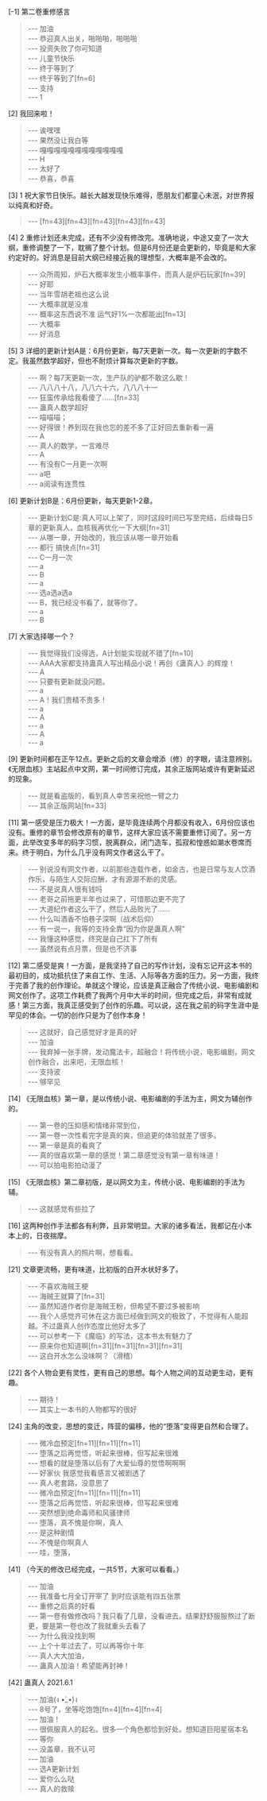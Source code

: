 
[-1] 第二卷重修感言
>--- 加油<br>
>--- 恭迎真人出关，啪啪啪，啪啪啪<br>
>--- 投资失败了你可知道<br>
>--- 儿童节快乐<br>
>--- 终于等到了<br>
>--- 终于等到了[fn=6]<br>
>--- 支持<br>
>--- 1<br>

[2] 我回来啦！
>--- 诶嘿嘿<br>
>--- 果然没让我白等<br>
>--- 嘎嘎嘎嘎嘎嘎嘎嘎嘎嘎嘎嘎<br>
>--- H<br>
>--- 太好了<br>
>--- 恭喜，恭喜<br>

[3] 1 祝大家节日快乐。越长大越发现快乐难得，愿朋友们都童心未泯，对世界报以纯真和好奇。
>--- [fn=43][fn=43][fn=43][fn=43][fn=43]<br>

[4] 2 重修计划还未完成，还有不少没有修改完。准确地说，中途又变了一次大纲，重修调整了一下，耽搁了整个计划。但是6月份还是会更新的，毕竟是和大家约定好的。好消息是目前大纲已经接近我的理想型，大概率是不会改的。
>--- 众所周知，炉石大概率发生小概率事件，而真人是炉石玩家[fn=39]<br>
>--- 好耶<br>
>--- 当年雪胡老祖也这么说<br>
>--- 大概率就是没准<br>
>--- 概率这东西说不准 运气好1%一次都能出[fn=13]<br>
>--- 大概率<br>
>--- 好消息<br>

[5] 3 详细的更新计划A是：6月份更新，每7天更新一次。每一次更新的字数不定。我虽然数学超好，但也不耐烦计算每次更新的字数。
>--- 啊？每7天更新一次，生产队的驴都不敢这么歇！<br>
>--- 八八八十八，八八六十六，八八八十一<br>
>--- 狂蛮传承给我看傻了……[fn=33]<br>
>--- 蛊真人数学超好<br>
>--- 喵喵喵；<br>
>--- 好得很！养到现在我也忘的差不多了正好回去重新看一遍<br>
>--- A<br>
>--- 真人的数学，一言难尽<br>
>--- A<br>
>--- 有没有C一月更一次啊<br>
>--- a吧<br>
>--- a阅读有连贯性<br>

[6] 更新计划B是：6月份更新，每天更新1-2章。
>--- 更新计划C是:真人可以上架了，同时这段时间已写至完结，后续每日5章的更新真人，血核我再优化一下大纲[fn=31]<br>
>--- 从哪一章，开始改的，我应该从哪一章开始看<br>
>--- 都行  搞快点[fn=31]<br>
>--- C一月一次<br>
>--- a<br>
>--- B<br>
>--- a<br>
>--- 选a选a选a<br>
>--- B，我已经没书看了，就等你了。<br>
>--- a<br>
>--- B<br>

[7] 大家选择哪一个？
>--- 我觉得我们没得选，A计划能实现就不错了[fn=10]<br>
>--- AAA大家都支持蛊真人写出精品小说！再创《蛊真人》的辉煌！<br>
>--- A<br>
>--- 只要有更新就没问题。<br>
>--- a<br>
>--- A！我们贵精不贵多！<br>
>--- a<br>
>--- A<br>
>--- a<br>
>--- A<br>
>--- a<br>

[9] 更新时间都在正午12点。更新之后的文章会增添（修）的字眼，请注意辨别。《无限血核》主站起点中文网，第一时间修订完成，其余正版网站或许有更新延迟的现象。
>--- 就是看盗版的，看到真人幸苦来祝他一臂之力<br>
>--- 其余正版网站[fn=33]<br>

[11] 第一感受是压力极大！一方面，是毕竟连续两个月都没有收入，6月份应该也没有。重修的章节会修改原有的章节，这样大家应该不需要重修订阅了。另一方面，此举改变多年的码字习惯，脱离群众，闭门造车，孤寂和惶惑如潮水卷席而来。终于明白，为什么几乎没有网文作者这么干了。
>--- 别说没有网文作者，以前那些连载作者，如金古，也是日常与友人饮酒作乐，与陌生人交际应酬，才有源源不断的灵感。<br>
>--- 不是说真人很有钱吗<br>
>--- 老哥之前拖更半年也过来了，可惜那边更不完了<br>
>--- 大道纪作者这么干了，然后人品败光了……<br>
>--- 什么叫酒香不怕巷子深啊（战术后仰）<br>
>--- 有一说一，我等的支持全靠“因为你是蛊真人啊”<br>
>--- 我懂这种感觉，终究是自己扛下了所有<br>
>--- 虽然说有点月票，但是也不济事<br>

[12] 第二感受是爽！一方面，是我坚持了自己的写作计划，没有忘记开这本书的最初目的，成功抵抗住了来自工作、生活、人际等各方面的压力。另一方面，我终于完善了我的创作理论。单就这个理论，应该是真正融合了传统小说、电影编剧和网文创作了。这项工作耗费了我两个月中大半的时间，但完成之后，非常有成就感！第三方面，我真正感受到了创作的乐趣。可以说，这在我之前的码字生涯中是罕见的体会。一切的创作只是为了创作本身！
>--- 这就好，自己感觉好才是真的好<br>
>--- 加油<br>
>--- 我弃掉一张手牌，发动魔法卡，超融合！将传统小说，电影编剧，网文创作融合，出来吧，无限血核！<br>
>--- 支持波<br>
>--- 够罕见<br>

[14] 《无限血核》第一章，是以传统小说、电影编剧的手法为主，网文为辅创作的。
>--- 第一卷的压抑感和情绪非常到位，<br>
>--- 第一卷一次性看完字是真的爽，但追更的体验就差了很多。<br>
>--- 第一章是真的看爽了<br>
>--- 真的很喜欢第一章的感觉！第二章感觉没有第一章有味道！<br>
>--- 可以拍电影拍动漫了<br>

[15] 《无限血核》第二章初版，是以网文为主，传统小说、电影编剧的手法为辅。
>--- 这就感觉有些拉了<br>

[16] 这两种创作手法都各有利弊，且非常明显。大家的诸多看法，我都记在小本本上的，日夜揣摩。
>--- 有没有真人的照片啊，想看看。<br>

[21] 文章更流畅，更有味道，比初版的白开水状好多了。
>--- 不喜欢海贼王梗<br>
>--- 海贼王就算了[fn=31]<br>
>--- 虽然知道作者你是海贼王粉，但希望不要过多被影响<br>
>--- 我个人感觉齐可休在这方面已经做到网文的极致了，不觉得有人能超越。不过蛊真人创作态度比他好太多了<br>
>--- 可以参考一下《魔临》的写法，这本书太有魅力了<br>
>--- 原来你也知道啊[fn=31][fn=31][fn=31][fn=31]<br>
>--- 这白开水怎么没味啊？（滑稽）<br>

[22] 各个人物会更有灵性，更有自己的思想。每个人物之间的互动更生动，更有趣。
>--- 期待！<br>
>--- 其实上一本书的人物都写的很好<br>

[24] 主角的改变，思想的变迁，阵营的偏移，他的“堕落”变得更自然和合理了。
>--- 微冷血预定[fn=11][fn=11][fn=11]<br>
>--- 堕落之后再觉悟，听起来很棒，但写起来很难<br>
>--- 想看的就是堕落以后有了大爱仙尊的觉悟啊啊啊<br>
>--- 好家伙 我感觉我看感言又被剧透了<br>
>--- 真人老套路，没意思了<br>
>--- 微冷血预定[fn=11][fn=11][fn=11]<br>
>--- 堕落之后再觉悟，听起来很棒，但写起来很难<br>
>--- 突然想到绝命毒师和风骚律师<br>
>--- 堕落，真不愧是你啊，真人<br>
>--- 是这种剧情<br>
>--- 不愧是你啊真人<br>
>--- 哇，堕落，<br>

[41] （今天的修改已经完成，一共5节，大家可以看看。）
>--- 加油<br>
>--- 我准备七月全订开宰了 到时应该能有四五张票<br>
>--- 重修之后真的好看<br>
>--- 第一卷有做修改吗？我只看了几章，没看进去。结果舒舒服服熬过了断更，要是第一卷也改了我就重头去看了<br>
>--- 为什么我没找到啊<br>
>--- 上个十年过去了，可以再等你十年<br>
>--- 真人大大加油，<br>
>--- 蛊真人加油！希望能再封神！<br>

[42] 蛊真人 2021.6.1
>--- 加油(ง •̀_•́)ง<br>
>--- 8号了，坐等吃饱饱[fn=4][fn=4][fn=4]<br>
>--- 加油！<br>
>--- 很佩服真人的起名。很多一个角色都恰到好处。想知道巨阳星宿本名<br>
>--- 等你<br>
>--- 没盖章，我不认可<br>
>--- 加油<br>
>--- 选A更新计划<br>
>--- 爱你么么哒<br>
>--- 真人的救赎<br>
